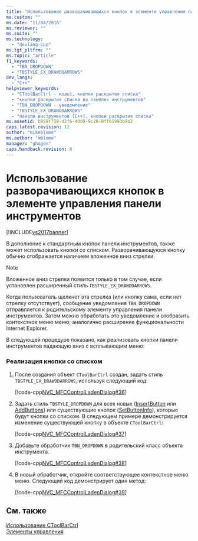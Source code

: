```yaml
---
title: "Использование разворачивающихся кнопок в элементе управления панели инструментов | Microsoft Docs"
ms.custom: ""
ms.date: "11/04/2016"
ms.reviewer: ""
ms.suite: ""
ms.technology: 
  - "devlang-cpp"
ms.tgt_pltfrm: ""
ms.topic: "article"
f1_keywords: 
  - "TBN_DROPDOWN"
  - "TBSTYLE_EX_DRAWDDARROWS"
dev_langs: 
  - "C++"
helpviewer_keywords: 
  - "CToolBarCtrl - класс, кнопки раскрытия списка"
  - "кнопки раскрытия списка на панелях инструментов"
  - "TBN_DROPDOWN - уведомление"
  - "TBSTYLE_EX_DRAWDDARROWS"
  - "панели инструментов [C++], кнопки раскрытия списка"
ms.assetid: b859f758-d2f6-40d9-9c26-0ff61993b9b2
caps.latest.revision: 12
author: "mikeblome"
ms.author: "mblome"
manager: "ghogen"
caps.handback.revision: 8
---
```

# Использование разворачивающихся кнопок в элементе управления панели инструментов
[!INCLUDE[vs2017banner](../assembler/inline/includes/vs2017banner.md)]

В дополнение к стандартным кнопок панели инструментов, также может использовать кнопки со списком.  Разворачивающуюся кнопку обычно отображается наличием вложенное вниз стрелки.  
  
> [!NOTE]
>  Вложенное вниз стрелки появится только в том случае, если установлен расширенный стиль `TBSTYLE_EX_DRAWDDARROWS`.  
  
 Когда пользователь щелкнет эта стрелка \(или кнопку сама, если нет стрелку отсутствует\), сообщение уведомления `TBN_DROPDOWN` отправляется к родительскому элементу управления панели инструментов.  Затем можно обработать это уведомление и отобразить контекстное меню меню; аналогично расширение функциональности Internet Explorer.  
  
 В следующей процедуре показано, как реализовать кнопки панели инструментов падающую вниз с всплывающим меню:  
  
### Реализация кнопки со списком  
  
1.  После создания объект `CToolBarCtrl` создан, задать стиль `TBSTYLE_EX_DRAWDDARROWS`, используя следующий код:  
  
     [!code-cpp[NVC_MFCControlLadenDialog#36](../mfc/codesnippet/CPP/using-drop-down-buttons-in-a-toolbar-control_1.cpp)]  
  
2.  Задать стиль `TBSTYLE_DROPDOWN` для всех новых \([InsertButton](../Topic/CToolBarCtrl::InsertButton.md) или [AddButtons](../Topic/CToolBarCtrl::AddButtons.md)\) или существующие кнопок \([SetButtonInfo](../Topic/CToolBarCtrl::SetButtonInfo.md)\), которые будут кнопки со списком.  В следующем примере демонстрируется изменение существующей кнопку в объекте `CToolBarCtrl`:  
  
     [!code-cpp[NVC_MFCControlLadenDialog#37](../mfc/codesnippet/CPP/using-drop-down-buttons-in-a-toolbar-control_2.cpp)]  
  
3.  Добавьте обработчик `TBN_DROPDOWN` в родительский класс объекта инструмента.  
  
     [!code-cpp[NVC_MFCControlLadenDialog#38](../mfc/codesnippet/CPP/using-drop-down-buttons-in-a-toolbar-control_3.cpp)]  
  
4.  В новый обработчик, откройте соответствующее контекстное меню меню.  Следующий код демонстрирует один метод:  
  
     [!code-cpp[NVC_MFCControlLadenDialog#39](../mfc/codesnippet/CPP/using-drop-down-buttons-in-a-toolbar-control_4.cpp)]  
  
## См. также  
 [Использование CToolBarCtrl](../mfc/using-ctoolbarctrl.md)   
 [Элементы управления](../mfc/controls-mfc.md)